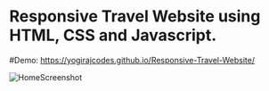 # Responsive Travel Website using HTML, CSS and Javascript.

#Demo:
 https://yogirajcodes.github.io/Responsive-Travel-Website/

 
![HomeScreenshot](https://github.com/yogirajcodes/Responsive-Travel-Website/assets/130918266/67fffdca-72cb-4d85-a467-11295bfce1dc)
